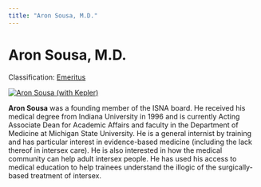```yaml
---
title: "Aron Sousa, M.D."
---
```


# Aron Sousa, M.D.

Classification: [Emeritus][1]

[![Aron Sousa (with Kepler)](/files/images/SousaAron_Kepler_0.jpg)][2]

**Aron Sousa** was a founding member of the ISNA board. He received his medical degree from Indiana University in 1996 and is currently Acting Associate Dean for Academic Affairs and faculty in the Department of Medicine at Michigan State University. He is a general internist by training and has particular interest in evidence-based medicine (including the lack thereof in intersex care). He is also interested in how the medical community can help adult intersex people. He has used his access to medical education to help trainees understand the illogic of the surgically-based treatment of intersex.

[1]: /about/emeritus
[2]: /node/954
